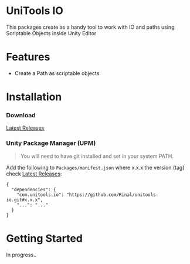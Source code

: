 # UniTools IO
This packages create as a handy tool to work with IO and paths using Scriptable Objects inside Unity Editor

# Features
- Create a Path as scriptable objects

# Installation

### Download
[Latest Releases](../../releases/latest)

### Unity Package Manager (UPM)

> You will need to have git installed and set in your system PATH.

Add the following to `Packages/manifest.json` where x.x.x the version (tag) check [Latest Releases](../../releases/latest):

```
{
  "dependencies": {
    "com.unitools.io": "https://github.com/Rinal/unitools-io.git#x.x.x",
    "...": "..."
  }
}
```

# Getting Started
In progress..
